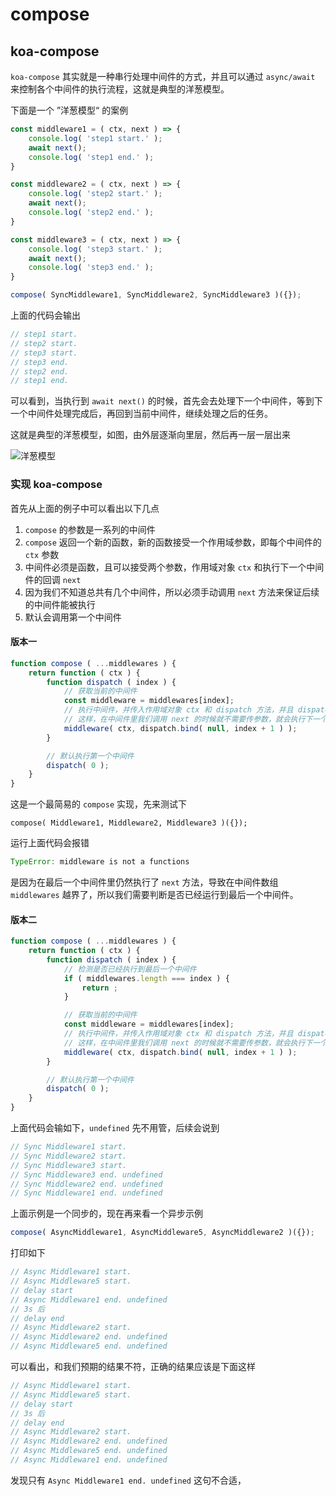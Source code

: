 # compose  

## koa-compose  
`koa-compose` 其实就是一种串行处理中间件的方式，并且可以通过 `async/await` 来控制各个中间件的执行流程，这就是典型的洋葱模型。  

下面是一个 ”洋葱模型“ 的案例   
```javascript
const middleware1 = ( ctx, next ) => {
    console.log( 'step1 start.' );
    await next();
    console.log( 'step1 end.' );
}

const middleware2 = ( ctx, next ) => {
    console.log( 'step2 start.' );
    await next();
    console.log( 'step2 end.' );
}

const middleware3 = ( ctx, next ) => {
    console.log( 'step3 start.' );
    await next();
    console.log( 'step3 end.' );
}

compose( SyncMiddleware1, SyncMiddleware2, SyncMiddleware3 )({});
```   

上面的代码会输出  
```javascript
// step1 start.
// step2 start.
// step3 start.
// step3 end.
// step2 end.
// step1 end.
```  

可以看到，当执行到 `await next()` 的时候，首先会去处理下一个中间件，等到下一个中间件处理完成后，再回到当前中间件，继续处理之后的任务。  

这就是典型的洋葱模型，如图，由外层逐渐向里层，然后再一层一层出来  

![洋葱模型]( http://linhaotxl/frontend/blob/master/packages/notes/src/Compose/example_01.jpg?raw=true )  

### 实现 koa-compose   
首先从上面的例子中可以看出以下几点  
1. `compose` 的参数是一系列的中间件  
2. `compose` 返回一个新的函数，新的函数接受一个作用域参数，即每个中间件的 `ctx` 参数  
3. 中间件必须是函数，且可以接受两个参数，作用域对象 `ctx` 和执行下一个中间件的回调 `next`   
4. 因为我们不知道总共有几个中间件，所以必须手动调用 `next` 方法来保证后续的中间件能被执行  
5. 默认会调用第一个中间件   

#### 版本一  

```javascript
function compose ( ...middlewares ) {
    return function ( ctx ) {
        function dispatch ( index ) {
            // 获取当前的中间件
            const middleware = middlewares[index];
            // 执行中间件，并传入作用域对象 ctx 和 dispatch 方法，并且 dispatch 方法的参数会自动 + 1
            // 这样，在中间件里我们调用 next 的时候就不需要传参数，就会执行下一个中间件了
            middleware( ctx, dispatch.bind( null, index + 1 ) );
        }

        // 默认执行第一个中间件
        dispatch( 0 );
    }
}
```  

这是一个最简易的 `compose` 实现，先来测试下  

```javaascript
compose( Middleware1, Middleware2, Middleware3 )({});
```    

运行上面代码会报错  
```javascript
TypeError: middleware is not a functions
```   

是因为在最后一个中间件里仍然执行了 `next` 方法，导致在中间件数组 `middlewares` 越界了，所以我们需要判断是否已经运行到最后一个中间件。  

#### 版本二  

```javascript
function compose ( ...middlewares ) {
    return function ( ctx ) {
        function dispatch ( index ) {
            // 检测是否已经执行到最后一个中间件
            if ( middlewares.length === index ) {
                return ;
            }

            // 获取当前的中间件
            const middleware = middlewares[index];
            // 执行中间件，并传入作用域对象 ctx 和 dispatch 方法，并且 dispatch 方法的参数会自动 + 1
            // 这样，在中间件里我们调用 next 的时候就不需要传参数，就会执行下一个中间件了
            middleware( ctx, dispatch.bind( null, index + 1 ) );
        }

        // 默认执行第一个中间件
        dispatch( 0 );
    }
}
```  

上面代码会输如下，`undefined` 先不用管，后续会说到  
```javascript
// Sync Middleware1 start.
// Sync Middleware2 start.
// Sync Middleware3 start.
// Sync Middleware3 end. undefined
// Sync Middleware2 end. undefined
// Sync Middleware1 end. undefined
```  

上面示例是一个同步的，现在再来看一个异步示例  

```javascript
compose( AsyncMiddleware1, AsyncMiddleware5, AsyncMiddleware2 )({});
```  

打印如下  
```javascript
// Async Middleware1 start.
// Async Middleware5 start.
// delay start
// Async Middleware1 end. undefined
// 3s 后
// delay end
// Async Middleware2 start.
// Async Middleware2 end. undefined
// Async Middleware5 end. undefined
```    

可以看出，和我们预期的结果不符，正确的结果应该是下面这样  
```javascript
// Async Middleware1 start.
// Async Middleware5 start.
// delay start
// 3s 后
// delay end
// Async Middleware2 start.
// Async Middleware2 end. undefined
// Async Middleware5 end. undefined
// Async Middleware1 end. undefined
```      

发现只有 `Async Middleware1 end. undefined` 这句不合适，